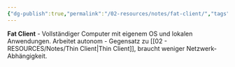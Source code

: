 ```yaml
---
{"dg-publish":true,"permalink":"/02-resources/notes/fat-client/","tags":["client/vollständig","computer/autonom","netzwerk"],"noteIcon":"","updated":"2025-09-05T10:12:29.410+02:00"}
---
```



**Fat Client** - Vollständiger Computer mit eigenem OS und lokalen Anwendungen.
Arbeitet autonom - Gegensatz zu [[02 - RESOURCES/Notes/Thin Client\|Thin Client]], braucht weniger Netzwerk-Abhängigkeit.